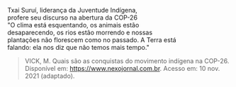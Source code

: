 Txai Suruí, liderança da Juventude Indígena,\
profere seu discurso na abertura da COP-26\
"O clima está esquentando, os animais estão\
desaparecendo, os rios estão morrendo e nossas\
plantações não florescem como no passado. A Terra está\
falando: ela nos diz que não temos mais tempo."

> VICK, M. Quais são as conquistas do movimento indígena na COP-26.\
> Disponível em: https://www.nexojornal.com.br. Acesso em: 10 nov. 2021 (adaptado).
